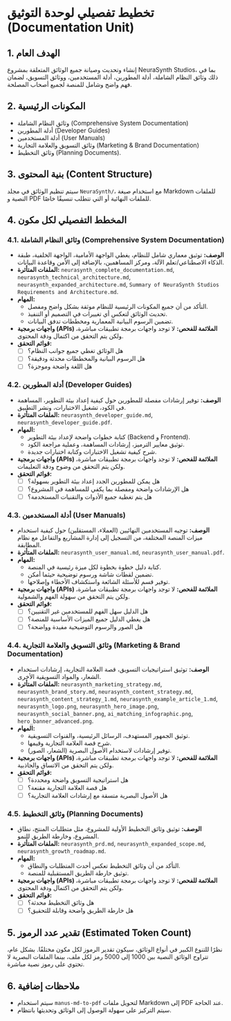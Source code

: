 

# تخطيط تفصيلي لوحدة التوثيق (Documentation Unit)

## 1. الهدف العام
إنشاء وتحديث وصيانة جميع الوثائق المتعلقة بمشروع NeuraSynth Studios، بما في ذلك وثائق النظام الشاملة، أدلة المطورين، أدلة المستخدمين، ووثائق التسويق، لضمان فهم واضح وشامل للمنصة لجميع أصحاب المصلحة.

## 2. المكونات الرئيسية
- وثائق النظام الشاملة (Comprehensive System Documentation)
- أدلة المطورين (Developer Guides)
- أدلة المستخدمين (User Manuals)
- وثائق التسويق والعلامة التجارية (Marketing & Brand Documentation)
- وثائق التخطيط (Planning Documents).

## 3. بنية المحتوى (Content Structure)
سيتم تنظيم الوثائق في مجلد `NeuraSynth/`، مع استخدام صيغة Markdown للملفات النصية و PDF للملفات النهائية أو التي تتطلب تنسيقًا خاصًا.

## 4. المخطط التفصيلي لكل مكون

### 4.1. وثائق النظام الشاملة (Comprehensive System Documentation)
- **الوصف:** توثيق معماري شامل للنظام، يغطي الواجهة الأمامية، الواجهة الخلفية، طبقة الذكاء الاصطناعي/تعلم الآلة، ومركز المساهمين، بالإضافة إلى الأمن وقاعدة البيانات.
- **الملفات المتأثرة:** `neurasynth_complete_documentation.md`, `neurasynth_technical_architecture.md`, `neurasynth_expanded_architecture.md`, `Summary of NeuraSynth Studios Requirements and Architecture.md`.
- **المهام:**
    - التأكد من أن جميع المكونات الرئيسية للنظام موثقة بشكل واضح ومفصل.
    - تحديث الوثائق لتعكس أي تغييرات في التصميم أو التنفيذ.
    - تضمين الرسوم البيانية المعمارية ومخططات تدفق البيانات.
- **واجهات برمجية (APIs) الملائمة للفحص:** لا توجد واجهات برمجة تطبيقات مباشرة، ولكن يتم التحقق من اكتمال ودقة المحتوى.
- **قوائم التحقق:**
    - [ ] هل الوثائق تغطي جميع جوانب النظام؟
    - [ ] هل الرسوم البيانية والمخططات محدثة ودقيقة؟
    - [ ] هل اللغة واضحة وموجزة؟

### 4.2. أدلة المطورين (Developer Guides)
- **الوصف:** توفير إرشادات مفصلة للمطورين حول كيفية إعداد بيئة التطوير، المساهمة في الكود، تشغيل الاختبارات، ونشر التطبيق.
- **الملفات المتأثرة:** `neurasynth_developer_guide.md`, `neurasynth_developer_guide.pdf`.
- **المهام:**
    - كتابة خطوات واضحة لإعداد بيئة التطوير (Backend و Frontend).
    - توثيق معايير الترميز، إرشادات المساهمة، وعملية مراجعة الكود.
    - شرح كيفية تشغيل الاختبارات وكتابة اختبارات جديدة.
- **واجهات برمجية (APIs) الملائمة للفحص:** لا توجد واجهات برمجة تطبيقات مباشرة، ولكن يتم التحقق من وضوح ودقة التعليمات.
- **قوائم التحقق:**
    - [ ] هل يمكن للمطورين الجدد إعداد بيئة التطوير بسهولة؟
    - [ ] هل الإرشادات واضحة ومفصلة بما يكفي للمساهمة في المشروع؟
    - [ ] هل يتم تغطية جميع الأدوات والتقنيات المستخدمة؟

### 4.3. أدلة المستخدمين (User Manuals)
- **الوصف:** توجيه المستخدمين النهائيين (العملاء، المستقلين) حول كيفية استخدام ميزات المنصة المختلفة، من التسجيل إلى إدارة المشاريع والتفاعل مع نظام المطابقة.
- **الملفات المتأثرة:** `neurasynth_user_manual.md`, `neurasynth_user_manual.pdf`.
- **المهام:**
    - كتابة دليل خطوة بخطوة لكل ميزة رئيسية في المنصة.
    - تضمين لقطات شاشة ورسوم توضيحية حيثما أمكن.
    - توفير قسم للأسئلة الشائعة واستكشاف الأخطاء وإصلاحها.
- **واجهات برمجية (APIs) الملائمة للفحص:** لا توجد واجهات برمجة تطبيقات مباشرة، ولكن يتم التحقق من سهولة الفهم والشمولية.
- **قوائم التحقق:**
    - [ ] هل الدليل سهل الفهم للمستخدمين غير التقنيين؟
    - [ ] هل يغطي الدليل جميع الميزات الأساسية للمنصة؟
    - [ ] هل الصور والرسوم التوضيحية مفيدة وواضحة؟

### 4.4. وثائق التسويق والعلامة التجارية (Marketing & Brand Documentation)
- **الوصف:** توثيق استراتيجيات التسويق، قصة العلامة التجارية، إرشادات استخدام الشعار، والمواد التسويقية الأخرى.
- **الملفات المتأثرة:** `neurasynth_marketing_strategy.md`, `neurasynth_brand_story.md`, `neurasynth_content_strategy.md`, `neurasynth_content_strategy_1.md`, `neurasynth_example_article_1.md`, `neurasynth_logo.png`, `neurasynth_hero_image.png`, `neurasynth_social_banner.png`, `ai_matching_infographic.png`, `hero_banner_advanced.png`.
- **المهام:**
    - توثيق الجمهور المستهدف، الرسائل الرئيسية، والقنوات التسويقية.
    - شرح قصة العلامة التجارية وقيمها.
    - توفير إرشادات لاستخدام الأصول البصرية (الشعار، الصور).
- **واجهات برمجية (APIs) الملائمة للفحص:** لا توجد واجهات برمجة تطبيقات مباشرة، ولكن يتم التحقق من الاتساق والجاذبية.
- **قوائم التحقق:**
    - [ ] هل استراتيجية التسويق واضحة ومحددة؟
    - [ ] هل قصة العلامة التجارية مقنعة؟
    - [ ] هل الأصول البصرية متسقة مع إرشادات العلامة التجارية؟

### 4.5. وثائق التخطيط (Planning Documents)
- **الوصف:** توثيق وثائق التخطيط الأولية للمشروع، مثل متطلبات المنتج، نطاق المشروع، وخارطة الطريق للنمو.
- **الملفات المتأثرة:** `neurasynth_prd.md`, `neurasynth_expanded_scope.md`, `neurasynth_growth_roadmap.md`.
- **المهام:**
    - التأكد من أن وثائق التخطيط تعكس أحدث المتطلبات والنطاق.
    - توثيق خارطة الطريق المستقبلية للمنصة.
- **واجهات برمجية (APIs) الملائمة للفحص:** لا توجد واجهات برمجة تطبيقات مباشرة، ولكن يتم التحقق من اكتمال ودقة المحتوى.
- **قوائم التحقق:**
    - [ ] هل وثائق التخطيط محدثة؟
    - [ ] هل خارطة الطريق واضحة وقابلة للتحقيق؟

## 5. تقدير عدد الرموز (Estimated Token Count)
نظرًا للتنوع الكبير في أنواع الوثائق، سيكون تقدير الرموز لكل مكون مختلفًا. بشكل عام، تتراوح الوثائق النصية بين 1000 إلى 5000 رمز لكل ملف، بينما الملفات البصرية لا تحتوي على رموز نصية مباشرة.

## 6. ملاحظات إضافية
- سيتم استخدام `manus-md-to-pdf` لتحويل ملفات Markdown إلى PDF عند الحاجة.
- سيتم التركيز على سهولة الوصول إلى الوثائق وتحديثها بانتظام.


